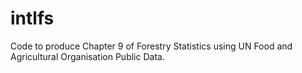 # intlfs
Code to produce Chapter 9 of Forestry Statistics using UN Food and Agricultural Organisation Public Data.
